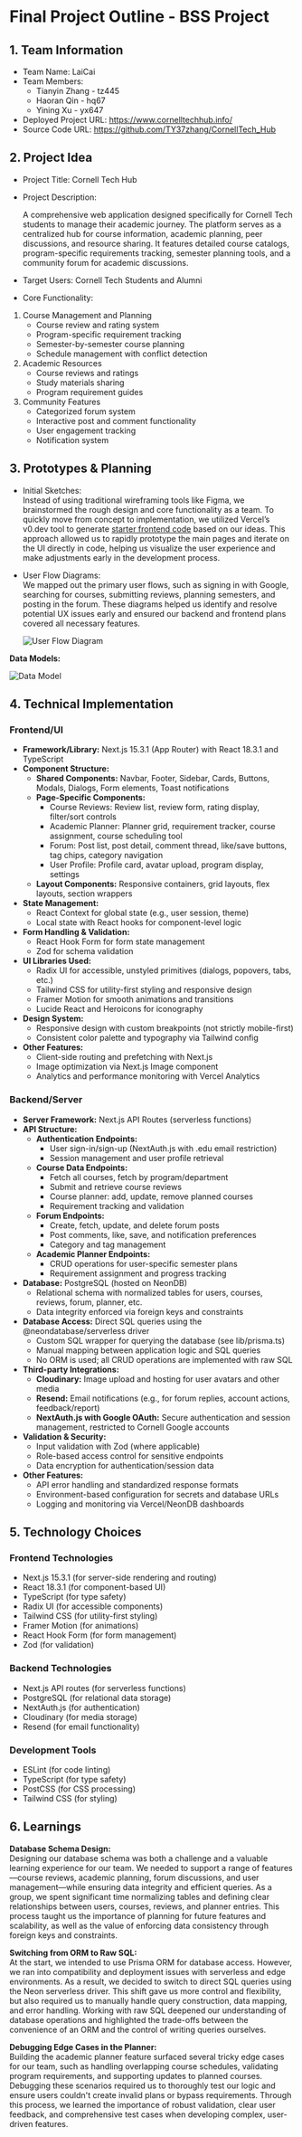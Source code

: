 # Final Project Outline - BSS Project

## 1. Team Information

- Team Name: LaiCai
- Team Members:
    - Tianyin Zhang - tz445
    - Haoran Qin - hq67
    - Yining Xu - yx647
- Deployed Project URL: https://www.cornelltechhub.info/
- Source Code URL: https://github.com/TY37zhang/CornellTech_Hub

## 2. Project Idea

- Project Title: Cornell Tech Hub
- Project Description:

    A comprehensive web application designed specifically for Cornell Tech students to manage their academic journey. The platform serves as a centralized hub for course information, academic planning, peer discussions, and resource sharing. It features detailed course catalogs, program-specific requirements tracking, semester planning tools, and a community forum for academic discussions.

- Target Users: Cornell Tech Students and Alumni
- Core Functionality:

1. Course Management and Planning
    - Course review and rating system
    - Program-specific requirement tracking
    - Semester-by-semester course planning
    - Schedule management with conflict detection
2. Academic Resources
    - Course reviews and ratings
    - Study materials sharing
    - Program requirement guides
3. Community Features
    - Categorized forum system
    - Interactive post and comment functionality
    - User engagement tracking
    - Notification system

## 3. Prototypes & Planning

- Initial Sketches:  
  Instead of using traditional wireframing tools like Figma, we brainstormed the rough design and core functionality as a team. To quickly move from concept to implementation, we utilized Vercel’s v0.dev tool to generate [starter frontend code](https://v0.dev/chat/cornell-tech-project-Pnmbhrr3Rfl) based on our ideas. This approach allowed us to rapidly prototype the main pages and iterate on the UI directly in code, helping us visualize the user experience and make adjustments early in the development process.

- User Flow Diagrams:  
  We mapped out the primary user flows, such as signing in with Google, searching for courses, submitting reviews, planning semesters, and posting in the forum. These diagrams helped us identify and resolve potential UX issues early and ensured our backend and frontend plans covered all necessary features.

    ![User Flow Diagram](user_flow.png)

**Data Models:**

![Data Model](data_model.png)

## 4. Technical Implementation

### Frontend/UI

- **Framework/Library:** Next.js 15.3.1 (App Router) with React 18.3.1 and TypeScript
- **Component Structure:**
    - **Shared Components:** Navbar, Footer, Sidebar, Cards, Buttons, Modals, Dialogs, Form elements, Toast notifications
    - **Page-Specific Components:**
        - Course Reviews: Review list, review form, rating display, filter/sort controls
        - Academic Planner: Planner grid, requirement tracker, course assignment, course scheduling tool
        - Forum: Post list, post detail, comment thread, like/save buttons, tag chips, category navigation
        - User Profile: Profile card, avatar upload, program display, settings
    - **Layout Components:** Responsive containers, grid layouts, flex layouts, section wrappers
- **State Management:**
    - React Context for global state (e.g., user session, theme)
    - Local state with React hooks for component-level logic
- **Form Handling & Validation:**
    - React Hook Form for form state management
    - Zod for schema validation
- **UI Libraries Used:**
    - Radix UI for accessible, unstyled primitives (dialogs, popovers, tabs, etc.)
    - Tailwind CSS for utility-first styling and responsive design
    - Framer Motion for smooth animations and transitions
    - Lucide React and Heroicons for iconography
- **Design System:**
    - Responsive design with custom breakpoints (not strictly mobile-first)
    - Consistent color palette and typography via Tailwind config
- **Other Features:**
    - Client-side routing and prefetching with Next.js
    - Image optimization via Next.js Image component
    - Analytics and performance monitoring with Vercel Analytics

### Backend/Server

- **Server Framework:** Next.js API Routes (serverless functions)
- **API Structure:**
    - **Authentication Endpoints:**
        - User sign-in/sign-up (NextAuth.js with .edu email restriction)
        - Session management and user profile retrieval
    - **Course Data Endpoints:**
        - Fetch all courses, fetch by program/department
        - Submit and retrieve course reviews
        - Course planner: add, update, remove planned courses
        - Requirement tracking and validation
    - **Forum Endpoints:**
        - Create, fetch, update, and delete forum posts
        - Post comments, like, save, and notification preferences
        - Category and tag management
    - **Academic Planner Endpoints:**
        - CRUD operations for user-specific semester plans
        - Requirement assignment and progress tracking
- **Database:** PostgreSQL (hosted on NeonDB)
    - Relational schema with normalized tables for users, courses, reviews, forum, planner, etc.
    - Data integrity enforced via foreign keys and constraints
- **Database Access:** Direct SQL queries using the @neondatabase/serverless driver
    - Custom SQL wrapper for querying the database (see lib/prisma.ts)
    - Manual mapping between application logic and SQL queries
    - No ORM is used; all CRUD operations are implemented with raw SQL
- **Third-party Integrations:**
    - **Cloudinary:** Image upload and hosting for user avatars and other media
    - **Resend:** Email notifications (e.g., for forum replies, account actions, feedback/report)
    - **NextAuth.js with Google OAuth:** Secure authentication and session management, restricted to Cornell Google accounts
- **Validation & Security:**
    - Input validation with Zod (where applicable)
    - Role-based access control for sensitive endpoints
    - Data encryption for authentication/session data
- **Other Features:**
    - API error handling and standardized response formats
    - Environment-based configuration for secrets and database URLs
    - Logging and monitoring via Vercel/NeonDB dashboards

## 5. Technology Choices

### Frontend Technologies

- Next.js 15.3.1 (for server-side rendering and routing)
- React 18.3.1 (for component-based UI)
- TypeScript (for type safety)
- Radix UI (for accessible components)
- Tailwind CSS (for utility-first styling)
- Framer Motion (for animations)
- React Hook Form (for form management)
- Zod (for validation)

### Backend Technologies

- Next.js API routes (for serverless functions)
- PostgreSQL (for relational data storage)
- NextAuth.js (for authentication)
- Cloudinary (for media storage)
- Resend (for email functionality)

### Development Tools

- ESLint (for code linting)
- TypeScript (for type safety)
- PostCSS (for CSS processing)
- Tailwind CSS (for styling)

## 6. Learnings

**Database Schema Design:**  
Designing our database schema was both a challenge and a valuable learning experience for our team. We needed to support a range of features—course reviews, academic planning, forum discussions, and user management—while ensuring data integrity and efficient queries. As a group, we spent significant time normalizing tables and defining clear relationships between users, courses, reviews, and planner entries. This process taught us the importance of planning for future features and scalability, as well as the value of enforcing data consistency through foreign keys and constraints.

**Switching from ORM to Raw SQL:**  
At the start, we intended to use Prisma ORM for database access. However, we ran into compatibility and deployment issues with serverless and edge environments. As a result, we decided to switch to direct SQL queries using the Neon serverless driver. This shift gave us more control and flexibility, but also required us to manually handle query construction, data mapping, and error handling. Working with raw SQL deepened our understanding of database operations and highlighted the trade-offs between the convenience of an ORM and the control of writing queries ourselves.

**Debugging Edge Cases in the Planner:**  
Building the academic planner feature surfaced several tricky edge cases for our team, such as handling overlapping course schedules, validating program requirements, and supporting updates to planned courses. Debugging these scenarios required us to thoroughly test our logic and ensure users couldn't create invalid plans or bypass requirements. Through this process, we learned the importance of robust validation, clear user feedback, and comprehensive test cases when developing complex, user-driven features.
